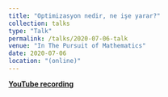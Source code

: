 ```yaml
---
title: "Optimizasyon nedir, ne işe yarar?"
collection: talks
type: "Talk"
permalink: /talks/2020-07-06-talk
venue: "In The Pursuit of Mathematics"
date: 2020-07-06
location: "(online)"
---
```


[**YouTube recording**](https://www.youtube.com/watch?v=hdytbp601mc)

